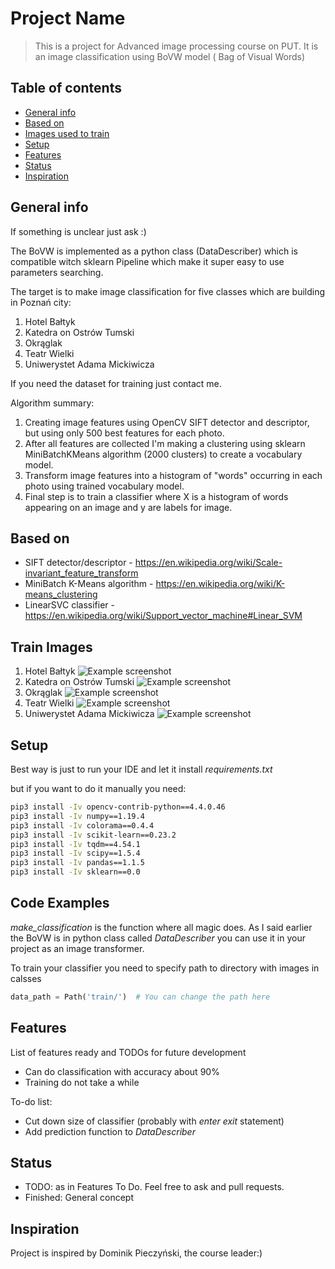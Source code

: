# Project Name
> This is a project for Advanced image processing course on PUT.
> It is an image classification using BoVW model ( Bag of Visual Words)
## Table of contents
* [General info](#general-info)
* [Based on](#Based-on)
* [Images used to train](@Images)
* [Setup](#setup)
* [Features](#features)
* [Status](#status)
* [Inspiration](#inspiration)


## General info
If something is unclear just ask :) 

The BoVW is implemented as a python class (DataDescriber) which is compatible witch sklearn Pipeline which make it super easy to use parameters searching.



The target is to make image classification for five classes which are building in Poznań city:
1. Hotel Bałtyk
2. Katedra on Ostrów Tumski
3. Okrąglak
4. Teatr Wielki
5. Uniwerystet Adama Mickiwicza

If you need the dataset for training just contact me.

Algorithm summary:

1. Creating image features using OpenCV SIFT detector and descriptor, but using only 500 best features for each photo.
2. After all features are collected I'm making a clustering using sklearn MiniBatchKMeans algorithm (2000 clusters) to create a vocabulary model.
3. Transform image features into a histogram of "words" occurring in each photo using trained vocabulary model.
4. Final step is to train a classifier where X is a histogram of words appearing on an image and y are labels for image.


## Based on
* SIFT detector/descriptor - https://en.wikipedia.org/wiki/Scale-invariant_feature_transform
* MiniBatch K-Means algorithm - https://en.wikipedia.org/wiki/K-means_clustering
* LinearSVC classifier - https://en.wikipedia.org/wiki/Support_vector_machine#Linear_SVM

## Train Images
1. Hotel Bałtyk
![Example screenshot](img_temp/baltyk.jpeg)
2. Katedra on Ostrów Tumski
![Example screenshot](img_temp/katedra.jpg)
3. Okrąglak
![Example screenshot](img_temp/okraglak.jpg)
4. Teatr Wielki
![Example screenshot](img_temp/teatr_wielki.jpg)
5. Uniwerystet Adama Mickiwicza
![Example screenshot](img_temp/uam.jpg)

## Setup
Best way is just to run your IDE and let it install _requirements.txt_

but if you want to do it manually you need:
```bash
pip3 install -Iv opencv-contrib-python==4.4.0.46
pip3 install -Iv numpy==1.19.4
pip3 install -Iv colorama==0.4.4
pip3 install -Iv scikit-learn==0.23.2
pip3 install -Iv tqdm==4.54.1
pip3 install -Iv scipy==1.5.4
pip3 install -Iv pandas==1.1.5
pip3 install -Iv sklearn==0.0
```

## Code Examples
_make_classification_ is the function where all magic does.
As I said earlier the BoVW is in python class called _DataDescriber_ you can use it in your project as an image transformer.

To train your classifier you need to specify path to directory with images in calsses

```python
data_path = Path('train/')  # You can change the path here
```

## Features
List of features ready and TODOs for future development
* Can do classification with accuracy about 90%
* Training do not take a while

To-do list:
* Cut down size of classifier (probably with _enter_ _exit_ statement)
* Add prediction function to _DataDescriber_

## Status
* TODO: as in Features To Do. Feel free to ask and pull requests.
* Finished: General concept

## Inspiration
Project is inspired by Dominik Pieczyński, the course leader:) 


